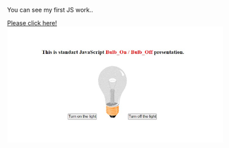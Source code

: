 You can see my first JS work..

[Please click here!](https://yusufgozukara.github.io/bulb_on_off/)
![img](https://github.com/yusufgozukara/bulb_on_off/blob/master/bulb_presentation.jpg)
